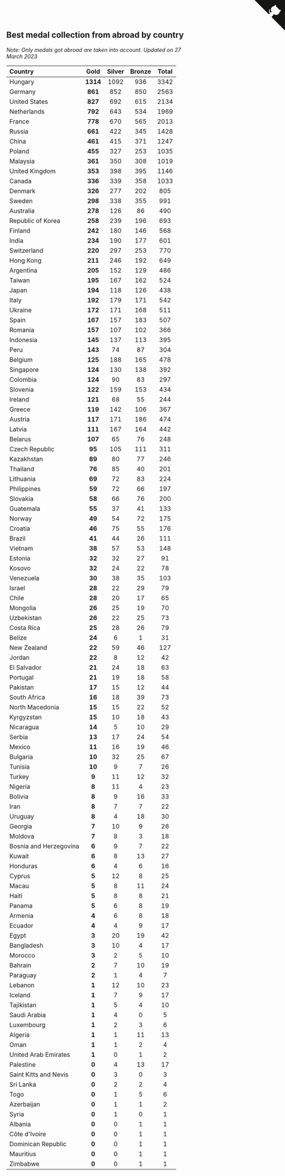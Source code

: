 ## Best medal collection from abroad by country

*Note: Only medals got abroad are taken into account.*
*Updated on 27 March 2023*

| Country | Gold | Silver | Bronze | Total |
| :--- | :--: | :--: | :--: | :--: |
| Hungary | **1314** | 1092 | 936 | 3342 |
| Germany | **861** | 852 | 850 | 2563 |
| United States | **827** | 692 | 615 | 2134 |
| Netherlands | **792** | 643 | 534 | 1969 |
| France | **778** | 670 | 565 | 2013 |
| Russia | **661** | 422 | 345 | 1428 |
| China | **461** | 415 | 371 | 1247 |
| Poland | **455** | 327 | 253 | 1035 |
| Malaysia | **361** | 350 | 308 | 1019 |
| United Kingdom | **353** | 398 | 395 | 1146 |
| Canada | **336** | 339 | 358 | 1033 |
| Denmark | **326** | 277 | 202 | 805 |
| Sweden | **298** | 338 | 355 | 991 |
| Australia | **278** | 126 | 86 | 490 |
| Republic of Korea | **258** | 239 | 196 | 693 |
| Finland | **242** | 180 | 146 | 568 |
| India | **234** | 190 | 177 | 601 |
| Switzerland | **220** | 297 | 253 | 770 |
| Hong Kong | **211** | 246 | 192 | 649 |
| Argentina | **205** | 152 | 129 | 486 |
| Taiwan | **195** | 167 | 162 | 524 |
| Japan | **194** | 118 | 126 | 438 |
| Italy | **192** | 179 | 171 | 542 |
| Ukraine | **172** | 171 | 168 | 511 |
| Spain | **167** | 157 | 183 | 507 |
| Romania | **157** | 107 | 102 | 366 |
| Indonesia | **145** | 137 | 113 | 395 |
| Peru | **143** | 74 | 87 | 304 |
| Belgium | **125** | 188 | 165 | 478 |
| Singapore | **124** | 130 | 138 | 392 |
| Colombia | **124** | 90 | 83 | 297 |
| Slovenia | **122** | 159 | 153 | 434 |
| Ireland | **121** | 68 | 55 | 244 |
| Greece | **119** | 142 | 106 | 367 |
| Austria | **117** | 171 | 186 | 474 |
| Latvia | **111** | 167 | 164 | 442 |
| Belarus | **107** | 65 | 76 | 248 |
| Czech Republic | **95** | 105 | 111 | 311 |
| Kazakhstan | **89** | 80 | 77 | 246 |
| Thailand | **76** | 85 | 40 | 201 |
| Lithuania | **69** | 72 | 83 | 224 |
| Philippines | **59** | 72 | 66 | 197 |
| Slovakia | **58** | 66 | 76 | 200 |
| Guatemala | **55** | 37 | 41 | 133 |
| Norway | **49** | 54 | 72 | 175 |
| Croatia | **46** | 75 | 55 | 176 |
| Brazil | **41** | 44 | 26 | 111 |
| Vietnam | **38** | 57 | 53 | 148 |
| Estonia | **32** | 32 | 27 | 91 |
| Kosovo | **32** | 24 | 22 | 78 |
| Venezuela | **30** | 38 | 35 | 103 |
| Israel | **28** | 22 | 29 | 79 |
| Chile | **28** | 20 | 17 | 65 |
| Mongolia | **26** | 25 | 19 | 70 |
| Uzbekistan | **26** | 22 | 25 | 73 |
| Costa Rica | **25** | 28 | 26 | 79 |
| Belize | **24** | 6 | 1 | 31 |
| New Zealand | **22** | 59 | 46 | 127 |
| Jordan | **22** | 8 | 12 | 42 |
| El Salvador | **21** | 24 | 18 | 63 |
| Portugal | **21** | 19 | 18 | 58 |
| Pakistan | **17** | 15 | 12 | 44 |
| South Africa | **16** | 18 | 39 | 73 |
| North Macedonia | **15** | 15 | 22 | 52 |
| Kyrgyzstan | **15** | 10 | 18 | 43 |
| Nicaragua | **14** | 5 | 10 | 29 |
| Serbia | **13** | 17 | 24 | 54 |
| Mexico | **11** | 16 | 19 | 46 |
| Bulgaria | **10** | 32 | 25 | 67 |
| Tunisia | **10** | 9 | 7 | 26 |
| Turkey | **9** | 11 | 12 | 32 |
| Nigeria | **8** | 11 | 4 | 23 |
| Bolivia | **8** | 9 | 16 | 33 |
| Iran | **8** | 7 | 7 | 22 |
| Uruguay | **8** | 4 | 18 | 30 |
| Georgia | **7** | 10 | 9 | 26 |
| Moldova | **7** | 8 | 3 | 18 |
| Bosnia and Herzegovina | **6** | 9 | 7 | 22 |
| Kuwait | **6** | 8 | 13 | 27 |
| Honduras | **6** | 4 | 6 | 16 |
| Cyprus | **5** | 12 | 8 | 25 |
| Macau | **5** | 8 | 11 | 24 |
| Haiti | **5** | 8 | 8 | 21 |
| Panama | **5** | 6 | 8 | 19 |
| Armenia | **4** | 6 | 8 | 18 |
| Ecuador | **4** | 4 | 9 | 17 |
| Egypt | **3** | 20 | 19 | 42 |
| Bangladesh | **3** | 10 | 4 | 17 |
| Morocco | **3** | 2 | 5 | 10 |
| Bahrain | **2** | 7 | 10 | 19 |
| Paraguay | **2** | 1 | 4 | 7 |
| Lebanon | **1** | 12 | 10 | 23 |
| Iceland | **1** | 7 | 9 | 17 |
| Tajikistan | **1** | 5 | 4 | 10 |
| Saudi Arabia | **1** | 4 | 0 | 5 |
| Luxembourg | **1** | 2 | 3 | 6 |
| Algeria | **1** | 1 | 11 | 13 |
| Oman | **1** | 1 | 2 | 4 |
| United Arab Emirates | **1** | 0 | 1 | 2 |
| Palestine | **0** | 4 | 13 | 17 |
| Saint Kitts and Nevis | **0** | 3 | 0 | 3 |
| Sri Lanka | **0** | 2 | 2 | 4 |
| Togo | **0** | 1 | 5 | 6 |
| Azerbaijan | **0** | 1 | 1 | 2 |
| Syria | **0** | 1 | 0 | 1 |
| Albania | **0** | 0 | 1 | 1 |
| Côte d'Ivoire | **0** | 0 | 1 | 1 |
| Dominican Republic | **0** | 0 | 1 | 1 |
| Mauritius | **0** | 0 | 1 | 1 |
| Zimbabwe | **0** | 0 | 1 | 1 |


<a href="https://github.com/JustinTimeCuber/wca_statistics" class="github-corner" aria-label="View source on Github"><svg width="80" height="80" viewBox="0 0 250 250" style="fill:#151513; color:#fff; position: absolute; top: 0; border: 0; right: 0;" aria-hidden="true"><path d="M0,0 L115,115 L130,115 L142,142 L250,250 L250,0 Z"></path><path d="M128.3,109.0 C113.8,99.7 119.0,89.6 119.0,89.6 C122.0,82.7 120.5,78.6 120.5,78.6 C119.2,72.0 123.4,76.3 123.4,76.3 C127.3,80.9 125.5,87.3 125.5,87.3 C122.9,97.6 130.6,101.9 134.4,103.2" fill="currentColor" style="transform-origin: 130px 106px;" class="octo-arm"></path><path d="M115.0,115.0 C114.9,115.1 118.7,116.5 119.8,115.4 L133.7,101.6 C136.9,99.2 139.9,98.4 142.2,98.6 C133.8,88.0 127.5,74.4 143.8,58.0 C148.5,53.4 154.0,51.2 159.7,51.0 C160.3,49.4 163.2,43.6 171.4,40.1 C171.4,40.1 176.1,42.5 178.8,56.2 C183.1,58.6 187.2,61.8 190.9,65.4 C194.5,69.0 197.7,73.2 200.1,77.6 C213.8,80.2 216.3,84.9 216.3,84.9 C212.7,93.1 206.9,96.0 205.4,96.6 C205.1,102.4 203.0,107.8 198.3,112.5 C181.9,128.9 168.3,122.5 157.7,114.1 C157.9,116.9 156.7,120.9 152.7,124.9 L141.0,136.5 C139.8,137.7 141.6,141.9 141.8,141.8 Z" fill="currentColor" class="octo-body"></path></svg></a><style>.github-corner:hover .octo-arm{animation:octocat-wave 560ms ease-in-out}@keyframes octocat-wave{0%,100%{transform:rotate(0)}20%,60%{transform:rotate(-25deg)}40%,80%{transform:rotate(10deg)}}@media (max-width:500px){.github-corner:hover .octo-arm{animation:none}.github-corner .octo-arm{animation:octocat-wave 560ms ease-in-out}}</style>
